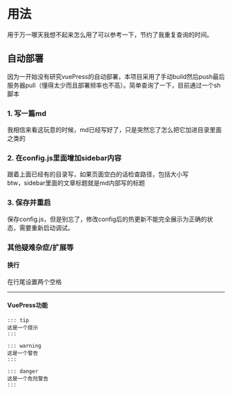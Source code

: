 # 用法
用于万一哪天我想不起来怎么用了可以参考一下，节约了我重复查询的时间。
## 自动部署
因为一开始没有研究vuePress的自动部署，本项目采用了手动build然后push最后服务器pull（懂得太少而且部署频率也不高）。简单查询了一下，目前通过一个sh脚本
### 1. 写一篇md
我相信来看这玩意的时候，md已经写好了，只是突然忘了怎么把它加进目录里面之类的
### 2. 在config.js里面增加sidebar内容
跟着上面已经有的目录写，如果页面空白的话检查路径，包括大小写  
btw，sidebar里面的文章标题就是md内部写的标题
### 3. 保存并重启
保存config.js，但是别忘了，修改config后的热更新不能完全展示为正确的状态，需要重新启动调试。
### 其他疑难杂症/扩展等
#### 换行
在行尾设置两个空格

---

#### VuePress功能
```
::: tip
这是一个提示
:::

::: warning
这是一个警告
:::

::: danger
这是一个危险警告
:::
```
